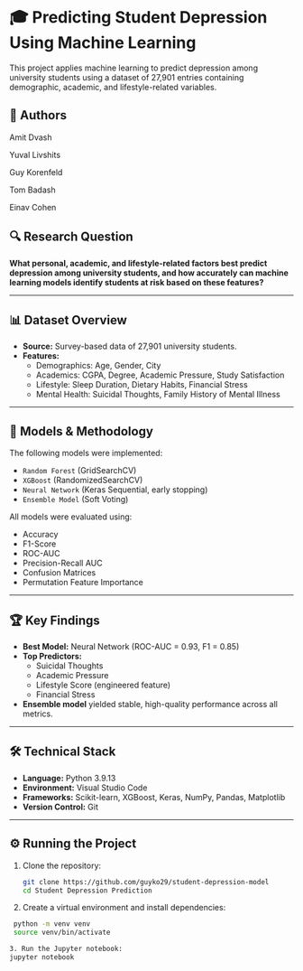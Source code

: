 # 🎓 Predicting Student Depression Using Machine Learning

This project applies machine learning to predict depression among university students using a dataset of 27,901 entries containing demographic, academic, and lifestyle-related variables.
## 👥 Authors
Amit Dvash

Yuval Livshits

Guy Korenfeld

Tom Badash

Einav Cohen


## 🔍 Research Question

**What personal, academic, and lifestyle-related factors best predict depression among university students, and how accurately can machine learning models identify students at risk based on these features?**

---


## 📊 Dataset Overview

- **Source:** Survey-based data of 27,901 university students.
- **Features:**
  - Demographics: Age, Gender, City
  - Academics: CGPA, Degree, Academic Pressure, Study Satisfaction
  - Lifestyle: Sleep Duration, Dietary Habits, Financial Stress
  - Mental Health: Suicidal Thoughts, Family History of Mental Illness

---

## 🧠 Models & Methodology

The following models were implemented:

- `Random Forest` (GridSearchCV)
- `XGBoost` (RandomizedSearchCV)
- `Neural Network` (Keras Sequential, early stopping)
- `Ensemble Model` (Soft Voting)

All models were evaluated using:
- Accuracy
- F1-Score
- ROC-AUC
- Precision-Recall AUC
- Confusion Matrices
- Permutation Feature Importance

---

## 🏆 Key Findings

- **Best Model:** Neural Network (ROC-AUC = 0.93, F1 = 0.85)
- **Top Predictors:**
  - Suicidal Thoughts
  - Academic Pressure
  - Lifestyle Score (engineered feature)
  - Financial Stress
- **Ensemble model** yielded stable, high-quality performance across all metrics.

---

## 🛠️ Technical Stack

- **Language:** Python 3.9.13
- **Environment:** Visual Studio Code
- **Frameworks:** Scikit-learn, XGBoost, Keras, NumPy, Pandas, Matplotlib
- **Version Control:** Git

---

## ⚙️ Running the Project

1. Clone the repository:
   ```bash
   git clone https://github.com/guyko29/student-depression-model
   cd Student Depression Prediction
   
2. Create a virtual environment and install dependencies:
  ```bash
   python -m venv venv
   source venv/bin/activate

3. Run the Jupyter notebook:
  jupyter notebook
